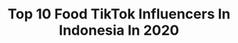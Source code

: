 ---
title: Top 10 Food TikTok Influencers In Indonesia In 2020
description: >-
  Find top food TikTok influencers in Indonesia in 2020. Most popular hashtags: #masakdirumah #dirumahaja #jogja #pudding.
platform: TikTok
profiles:
  - username: "agatillano"
    fullname: >-
      RAIKANTOPENI (พี่โน)
    location: "Indonesia"
    followers: 17313
    engagement: 0
    commentsToLikes: 0.000000
    id: ck9kduzc2w0se0j78zpvhbnu4
    verified: false
    hashtags: "#lucu, #bangkok, #oppoindonesia, #bangkoktrip"
  - username: "foodirectory"
    fullname: >-
      WINDY IWANDI
    location: "Indonesia"
    followers: 20437
    engagement: 534
    commentsToLikes: 0.017061
    id: ck9dyz57gzc280j78ovgza6fb
    verified: false
    hashtags: "#flowers, #dogs, #birthday, #dance"
  - username: "food.hunting"
    fullname: >-
      Food Hunting 👣😋
    location: "Indonesia"
    followers: 401559
    engagement: 870
    commentsToLikes: 0.003364
    id: ck8ae316z9d700j7898c1gzog
    verified: false
    hashtags: "#milk, #mochi, #samasamadirumah, #chocolate"
  - username: "travelawan"
    fullname: >-
      Awan Yulianto
    location: "Indonesia"
    followers: 11158
    engagement: 696
    commentsToLikes: 0.018183
    id: ck8nbf0cc9ll70j784i6wjihe
    verified: false
    hashtags: "#samasamadirumah, #doggy, #myanmar, #xyzbca"
  - username: "cchannel_food_id"
    fullname: >-
      C CHANNEL FOOD ID
    location: "Indonesia"
    followers: 115222
    engagement: 367
    commentsToLikes: 0.003877
    id: ck81s5u8wq6xs0j787lc3gd07
    verified: true
    hashtags: "#cemilan, #tumis, #kuecubit, #ricecooker"
  - username: "goyangleper"
    fullname: >-
      GoyangLeper
    location: "Indonesia"
    followers: 85806
    engagement: 307
    commentsToLikes: 0.030684
    id: ck83wymq7n21k0j784ydwxa2u
    verified: false
    hashtags: "#sotobogor, #soto, #icecream, #rotibakar"
  - username: "catlynnnathaly"
    fullname: >-
      Catlynn
    location: "Indonesia"
    followers: 47603
    engagement: 1324
    commentsToLikes: 0.017662
    id: cka0whb692twr0i789klo4idr
    verified: false
    hashtags: "#indonesia, #randomdance, #schoollife, #books"
  - username: "storeateller"
    fullname: >-
      Hara
    location: "Indonesia"
    followers: 18172
    engagement: 325
    commentsToLikes: 0.016837
    id: ck9shjodltt9a0j78gwbmwi40
    verified: false
    hashtags: "#siomay, #burger, #bobatoast, #tuktoksea"
  - username: "yackikuka"
    fullname: >-
      yackikuka
    location: "Indonesia"
    followers: 451774
    engagement: 593
    commentsToLikes: 0.005545
    id: ck92xhle4ypfp0j78zd2rzht1
    verified: false
    hashtags: "#tempe, #udon, #mask, #youtube"
  - username: "angellia.putry"
    fullname: >-
      Angellia Putry
    location: "Indonesia"
    followers: 15971
    engagement: 490
    commentsToLikes: 0.010846
    id: ckahy5qyly16f0i78anjv72sh
    verified: false
    hashtags: "#photoshootideas, #catchallege, #tiktokkucing, #aglioolio"
---